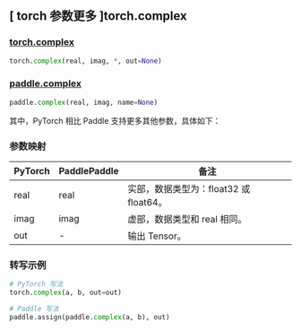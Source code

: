 ## [ torch 参数更多 ]torch.complex


### [torch.complex](https://pytorch.org/docs/stable/generated/torch.complex.html)

```python
torch.complex(real, imag, *, out=None)
```

### [paddle.complex](https://www.paddlepaddle.org.cn/documentation/docs/zh/develop/api/paddle/complex_cn.html#complex)

```python
paddle.complex(real, imag, name=None)
```

其中，PyTorch 相比 Paddle 支持更多其他参数，具体如下：

### 参数映射

| PyTorch | PaddlePaddle | 备注 |
| ------- | ------------ | -- |
| real    | real         | 实部，数据类型为：float32 或 float64。 |
| imag    | imag         | 虚部，数据类型和 real 相同。 |
| out     | -          | 输出 Tensor。 |

### 转写示例

```python
# PyTorch 写法
torch.complex(a, b, out=out)

# Paddle 写法
paddle.assign(paddle.complex(a, b), out)
```
